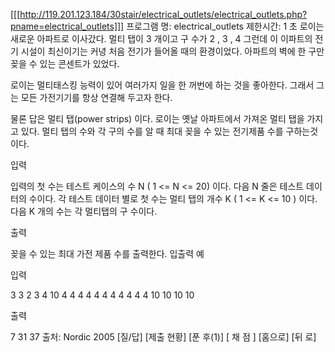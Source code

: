 [[[http://119.201.123.184/30stair/electrical_outlets/electrical_outlets.php?pname=electrical_outlets]]]
프로그램 명: electrical_outlets
제한시간: 1 초
로이는 새로운 아파트로 이사갔다. 멀티 탭이 3 개이고 구 수가  2  , 3 , 4
그런데 이 이파트의 전기 시설이 최신이기는 커녕 처음 전기가 들어올 때의 환경이었다. 아파트의 벽에 한 구만 꽂을 수 있는 콘센트가 있었다.

로이는 멀티태스킹 능력이 있어 여러가지 일을 한 꺼번에 하는 것을 좋아한다. 그래서 그는 모든 가전기기를 항상 연결해 두고자 한다.

물론 답은 멀티 탭(power strips) 이다. 로이는 옛날 아파트에서 가져온 멀티 탭을 가지고 있다. 멀티 탭의 수와 각 구의 수를 알 때 최대 꽂을 수 있는 전기제품 수를 구하는것이다.

입력

입력의 첫 수는 테스트 케이스의 수 N ( 1 <= N <= 20) 이다. 다음 N 줄은 테스트 데이터의 수이다.
각 테스트 데이터 별로 첫 수는 멀티 탭의 개수 K ( 1 <= K <= 10 ) 이다. 다음 K 개의 수는 각 멀티탭의 구 수이다.

출력

꽂을 수 있는 최대 가전 제품 수를 출력한다.
입출력 예

입력

3
3 2 3 4
10 4 4 4 4 4 4 4 4 4 4
4 10 10 10 10

출력

7
31
37
출처: Nordic 2005
[질/답] [제출 현황] [푼 후(1)]
[ 채 점 ] [홈으로]  [뒤 로]